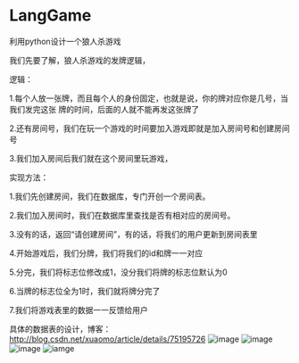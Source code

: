 # LangGame
利用python设计一个狼人杀游戏

我们先要了解，狼人杀游戏的发牌逻辑，

逻辑：
  
  1.每个人放一张牌，而且每个人的身份固定，也就是说，你的牌对应你是几号，当我们发完这张 牌的时间，后面的人就不能再发这张牌了
  
  2.还有房间号，我们在玩一个游戏的时间要加入游戏即就是加入房间号和创建房间号
  
  3.我们加入房间后我们就在这个房间里玩游戏，
  
实现方法：

  1.我们先创建房间，我们在数据库，专门开创一个房间表。
  
  2.我们加入房间时，我们在数据库里查找是否有相对应的房间号。
  
  3.没有的话，返回“请创建房间”，有的话，将我们的用户更新到房间表里
  
  4.开始游戏后，我们分牌，我们将我们的id和牌一一对应
  
  5.分完，我们将标志位修改成1，没分我们将牌的标志位默认为0
  
  6.当牌的标志位全为1时，我们就将牌分完了
  
  7.我们将游戏表里的数据一一反馈给用户
  
  具体的数据表的设计，博客：http://blog.csdn.net/xuaomo/article/details/75195726
  ![image](http://img.blog.csdn.net/20170716092708749?watermark/2/text/aHR0cDovL2Jsb2cuY3Nkbi5uZXQveHVhb21v/font/5a6L5L2T/fontsize/400/fill/I0JBQkFCMA==/dissolve/70/gravity/Center)
  ![image](http://img.blog.csdn.net/20170716092724984?watermark/2/text/aHR0cDovL2Jsb2cuY3Nkbi5uZXQveHVhb21v/font/5a6L5L2T/fontsize/400/fill/I0JBQkFCMA==/dissolve/70/gravity/Center)
  ![image](http://img.blog.csdn.net/20170716092735316?watermark/2/text/aHR0cDovL2Jsb2cuY3Nkbi5uZXQveHVhb21v/font/5a6L5L2T/fontsize/400/fill/I0JBQkFCMA==/dissolve/70/gravity/Center)
  ![iamge](http://img.blog.csdn.net/20170716093203979?watermark/2/text/aHR0cDovL2Jsb2cuY3Nkbi5uZXQveHVhb21v/font/5a6L5L2T/fontsize/400/fill/I0JBQkFCMA==/dissolve/70/gravity/Center)
